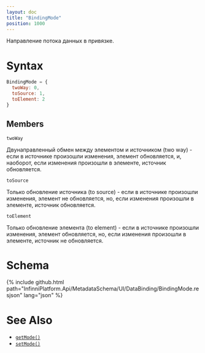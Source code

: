 ```yaml
---
layout: doc
title: "BindingMode"
position: 1000
---
```


Направление потока данных в привязке.

# Syntax

```js
BindingMode = {
  twoWay: 0,
  toSource: 1,
  toElement: 2
}
```

## Members

`twoWay`

Двунаправленный обмен между элементом и источником (two way) - если в источнике произошли изменения,
элемент обновляется, и, наоборот, если изменения произошли в элементе, источник обновляется.

`toSource`

Только обновление источника (to source) - если в источнике произошли изменения, элемент не обновляется,
но, если изменения произошли в элементе, источник обновляется.

`toElement`

Только обновление элемента (to element) - если в источнике произошли изменения, элемент обновляется,
но, если изменения произошли в элементе, источник не обновляется.

# Schema

{% include github.html path="InfinniPlatform.Api/MetadataSchema/UI/DataBinding/BindingMode.resjson" lang="json" %}

# See Also

* [`getMode()`](../DataBinding.getMode/)
* [`setMode()`](../DataBinding.setMode/)

